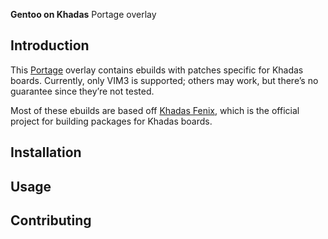 **Gentoo on Khadas** Portage overlay

## Introduction

This [Portage](https://wiki.gentoo.org/wiki/Portage) overlay contains ebuilds
with patches specific for Khadas boards. Currently, only VIM3 is supported;
others may work, but there’s no guarantee since they’re not tested.

Most of these ebuilds are based off [Khadas Fenix](https://github.com/khadas/fenix),
which is the official project for building packages for Khadas boards.

## Installation

## Usage

## Contributing
